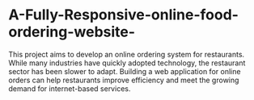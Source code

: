 # A-Fully-Responsive-online-food-ordering-website-
This project aims to develop an online ordering system for restaurants. While many industries have quickly adopted technology, the restaurant sector has been slower to adapt. Building a web application for online orders can help restaurants improve efficiency and meet the growing demand for internet-based services.
